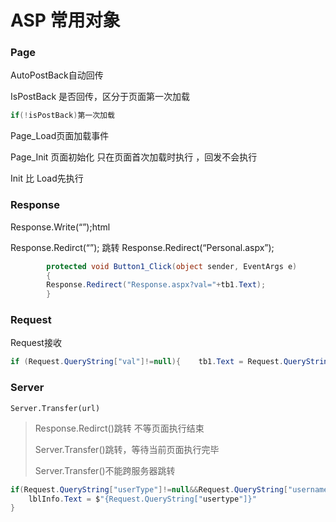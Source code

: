 # ASP 常用对象

### Page

AutoPostBack自动回传

IsPostBack 是否回传，区分于页面第一次加载

```C#
if(!isPostBack)第一次加载
```

Page_Load页面加载事件

Page_Init 页面初始化 只在页面首次加载时执行 ，回发不会执行

Init 比 Load先执行

### Response

Response.Write(“”);html

Response.Redirct(“”); 跳转 Response.Redirect(“Personal.aspx”);

```C#
        protected void Button1_Click(object sender, EventArgs e)
        {
        Response.Redirect("Response.aspx?val="+tb1.Text); 
        }
```

### Request

Request接收

```C#
if (Request.QueryString["val"]!=null){    tb1.Text = Request.QueryString["val"].ToString();}
```

### Server

```
Server.Transfer(url)
```

> Response.Redirct()跳转 不等页面执行结束
> 
> 
> Server.Transfer()跳转，等待当前页面执行完毕
> 
> Server.Transfer()不能跨服务器跳转
> 

```C#
if(Request.QueryString["userType"]!=null&&Request.QueryString["username"]!=null){
    lblInfo.Text = $"{Request.QueryString["usertype"]}"
}
```
